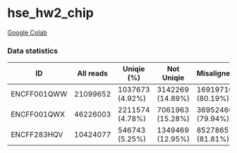 # hse_hw2_chip
[Google Colab](https://colab.research.google.com/drive/1-HsGZ5naq_dXZ7L61bdX1MlkpC-5nYU3?usp=sharing)
### Data statistics
**ID** | **All reads** | **Uniqie (%)** | **Not Uniqie** | **Misaligned** 
------------ | ------------- | ------------- | ------------- | ------------- 
ENCFF001QWW	| 21099652 | 1037673 (4.92%) | 3142269 (14.89%) | 16919710 (80.19%)
ENCFF001QWX | 46226003 | 2211574 (4.78%) | 7061963 (15.28%) | 36952466 (79.94%)
ENCFF283HQV | 10424077 | 546743 (5.25%) | 1349469 (12.95%) | 8527865 (81.81%)
